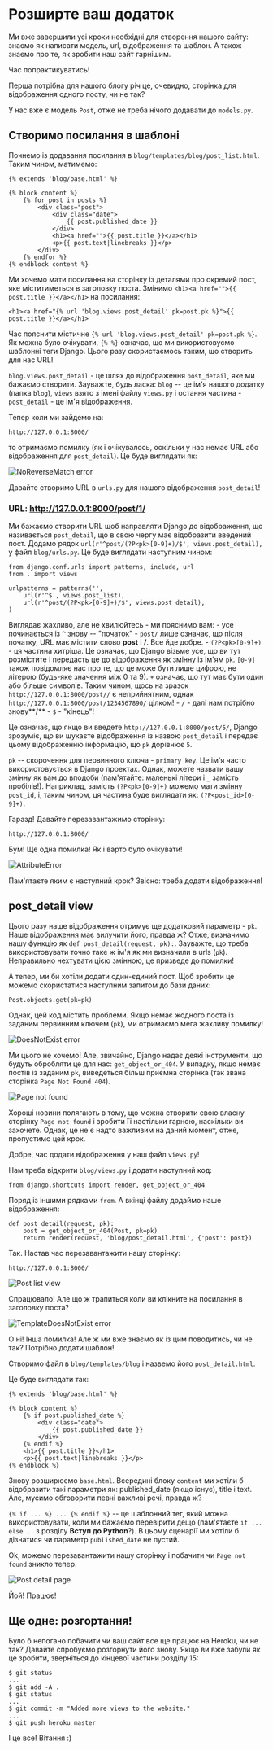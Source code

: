# Розширте ваш додаток

Ми вже завершили усі кроки необхідні для створення нашого сайту: знаємо як написати модель, url, відображення та шаблон. А також знаємо про те, як зробити наш сайт гарнішим.

Час попрактикуватись!

Перша потрібна для нашого блогу річ це, очевидно, сторінка для відображення одного посту, чи не так?

У нас вже є модель `Post`, отже не треба нічого додавати до `models.py`.

## Створимо посилання в шаблоні

Почнемо із додавання посилання в `blog/templates/blog/post_list.html`. Таким чином, матимемо:

    {% extends 'blog/base.html' %}
    
    {% block content %}
        {% for post in posts %}
            <div class="post">
                <div class="date">
                    {{ post.published_date }}
                </div>
                <h1><a href="">{{ post.title }}</a></h1>
                <p>{{ post.text|linebreaks }}</p>
            </div>
        {% endfor %}
    {% endblock content %}
    

Ми хочемо мати посилання на сторінку із деталями про окремий пост, яке міститиметься в заголовку поста. Змінимо `<h1><a href="">{{ post.title }}</a></h1>` на посилання:

    <h1><a href="{% url 'blog.views.post_detail' pk=post.pk %}">{{ post.title }}</a></h1>
    

Час пояснити містичне `{% url 'blog.views.post_detail' pk=post.pk %}`. Як можна було очікувати, `{% %}` означає, що ми використовуємо шаблонні теги Django. Цього разу скористаємось таким, що створить для нас URL!

`blog.views.post_detail` - це шлях до відображення `post_detail`, яке ми бажаємо створити. Зауважте, будь ласка: `blog` -- це ім'я нашого додатку (папка `blog`), `views` взято з імені файлу `views.py` і остання частина - `post_detail` - це ім'я відображення.

Тепер коли ми зайдемо на:

    http://127.0.0.1:8000/
    

то отримаємо помилку (як і очікувалось, оскільки у нас немає URL або відображення для `post_detail`). Це буде виглядати як:

![NoReverseMatch error](images/no_reverse_match2.png)

Давайте створимо URL в `urls.py` для нашого відображення `post_detail`!

### URL: http://127.0.0.1:8000/post/1/

Ми бажаємо створити URL щоб направляти Django до відображення, що називається `post_detail`, що в свою чергу має відобразити введений пост. Додамо рядок `url(r'^post/(?P<pk>[0-9]+)/$', views.post_detail),` у файл `blog/urls.py`. Це буде виглядати наступним чином:

    from django.conf.urls import patterns, include, url
    from . import views
    
    urlpatterns = patterns('',
        url(r'^$', views.post_list),
        url(r'^post/(?P<pk>[0-9]+)/$', views.post_detail),
    )
    

Виглядає жахливо, але не хвилюйтесь - ми пояснимо вам: - усе починається із `^` знову -- "початок" - `post/` лише означає, що після початку, URL має містити слово **post** і **/**. Все йде добре. - `(?P<pk>[0-9]+)` - ця частина хитріша. Це означає, що Django візьме усе, що ви тут розмістите і передасть це до відображення як змінну із ім'ям `pk`. `[0-9]` також повідомляє нас про те, що це може бути лише цифрою, не літерою (будь-яке значення між 0 та 9). `+` означає, що тут має бути один або більше символів. Таким чином, щось на зразок `http://127.0.0.1:8000/post//` є неприйнятним, однак `http://127.0.0.1:8000/post/1234567890/` цілком! - `/` - далі нам потрібно знову**/** - `$` - "кінець"!

Це означає, що якщо ви введете `http://127.0.0.1:8000/post/5/`, Django зрозуміє, що ви шукаєте відображення із назвою `post_detail` і передає цьому відображенню інформацію, що `pk` дорівнює `5`.

`pk` -- скорочення для первинного ключа - `primary key`. Це ім'я часто використовується в Django проектах. Однак, можете назвати вашу змінну як вам до вподоби (пам'ятайте: маленькі літери і `_` замість пробілів!). Наприклад, замість `(?P<pk>[0-9]+)` можемо мати змінну `post_id`, і, таким чином, ця частина буде виглядати як: `(?P<post_id>[0-9]+)`.

Гаразд! Давайте перезавантажимо сторінку:

    http://127.0.0.1:8000/
    

Бум! Ще одна помилка! Як і варто було очікувати!

![AttributeError](images/attribute_error2.png)

Пам'ятаєте яким є наступний крок? Звісно: треба додати відображення!

## post_detail view

Цього разу наше відображення отримує ще додатковий параметр - `pk`. Наше відображення має вилучити його, правда ж? Отже, визначимо нашу функцію як `def post_detail(request, pk):`. Зауважте, що треба використовувати точно таке ж ім'я як ми визначили в urls (`pk`). Неправильно нехтувати цією змінною, це призведе до помилки!

А тепер, ми би хотіли додати один-єдиний пост. Щоб зробити це можемо скористатися наступним запитом до бази даних:

    Post.objects.get(pk=pk)
    

Однак, цей код містить проблеми. Якщо немає жодного поста із заданим первинним ключем (`pk`), ми отримаємо мега жахливу помилку!

![DoesNotExist error](images/does_not_exist2.png)

Ми цього не хочемо! Але, звичайно, Django надає деякі інструменти, що будуть обробляти це для нас: `get_object_or_404`. У випадку, якщо немає постів із заданим `pk`, виведеться більш приємна сторінка (так звана сторінка `Page Not Found 404`).

![Page not found](images/404_2.png)

Хороші новини полягають в тому, що можна створити свою власну сторінку `Page not found` і зробити її настільки гарною, наскільки ви захочете. Однак, це не є надто важливим на даний момент, отже, пропустимо цей крок.

Добре, час додати відображення у наш файл `views.py`!

Нам треба відкрити `blog/views.py` і додати наступний код:

    from django.shortcuts import render, get_object_or_404
    

Поряд із іншими рядками `from`. А вкінці файлу додаймо наше відображення:

    def post_detail(request, pk):
        post = get_object_or_404(Post, pk=pk)
        return render(request, 'blog/post_detail.html', {'post': post})
    

Так. Настав час перезавантажити нашу сторінку:

    http://127.0.0.1:8000/
    

![Post list view](images/post_list2.png)

Спрацювало! Але що ж трапиться коли ви клікните на посилання в заголовку поста?

![TemplateDoesNotExist error](images/template_does_not_exist2.png)

О ні! Інша помилка! Але ж ми вже знаємо як із цим поводитись, чи не так? Потрібно додати шаблон!

Створимо файл в `blog/templates/blog` і назвемо його `post_detail.html`.

Це буде виглядати так:

    {% extends 'blog/base.html' %}
    
    {% block content %}
        {% if post.published_date %}
            <div class="date">
                {{ post.published_date }}
            </div>
        {% endif %}
        <h1>{{ post.title }}</h1>
        <p>{{ post.text|linebreaks }}</p>
    {% endblock %}
    

Знову розширюємо `base.html`. Всередині блоку `content` ми хотіли б відобразити такі параметри як: published_date (якщо існує), title і text. Але, мусимо обговорити певні важливі речі, правда ж?

`{% if ... %} ... {% endif %}` -- це шаблонний тег, який можна використовувати, коли ми бажаємо перевірити дещо (пам'ятаєте `if ... else ..` з розділу **Вступ до Python**?). В цьому сценарії ми хотіли б дізнатися чи параметр `published_date` не пустий.

Ok, можемо перезавантажити нашу сторінку і побачити чи `Page not found` зникло тепер.

![Post detail page](images/post_detail2.png)

Йой! Працює!

## Ще одне: розгортання!

Було б непогано побачити чи ваш сайт все ще працює на Heroku, чи не так? Давайте спробуємо розгорнути його знову. Якщо ви вже забули як це зробити, зверніться до кінцевої частини розділу 15:

    $ git status
    ...
    $ git add -A .
    $ git status
    ...
    $ git commit -m "Added more views to the website."
    ...
    $ git push heroku master
    

І це все! Вітання :)
